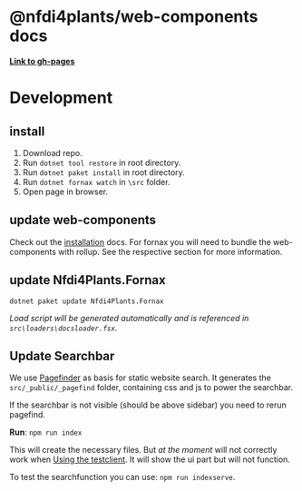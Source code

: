 # @nfdi4plants/web-components docs

**[Link to gh-pages](https://nfdi4plants.github.io/web-components-docs/)**

# Development

## install 

1. Download repo.
2. Run `dotnet tool restore` in root directory.
3. Run `dotnet paket install` in root directory.
4. Run `dotnet fornax watch` in `\src` folder.
5. Open page in browser.

## update web-components

Check out the [installation](https://nfdi4plants.github.io/web-components-docs/docs/Installation.html) docs. For fornax you will need to bundle the web-components with rollup. See the respective section for more information.

## update Nfdi4Plants.Fornax

```
dotnet paket update Nfdi4Plants.Fornax
```

_Load script will be generated automatically and is referenced in `src\loaders\docsloader.fsx`._

## Update Searchbar

We use [Pagefinder](https://pagefind.app/docs/) as basis for static website search.
It generates the `src/_public/_pagefind` folder, containing css and js to power the searchbar.

If the searchbar is not visible (should be above sidebar) you need to rerun pagefind.

**Run**: `npm run index` 

This will create the necessary files. But *at the moment* will not correctly work when [Using the testclient](##start-test-client). 
It will show the ui part but will not function.

To test the searchfunction you can use: `npm run indexserve`.